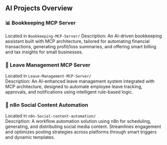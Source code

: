 ## AI Projects Overview

### 📊 Bookkeeping MCP Server
Located in `Bookkeeping-MCP-Server/`
Description: An AI-driven bookkeeping assistant built with MCP architecture, tailored for automating financial transactions, generating profit/loss summaries, and offering smart billing and tax insights for small businesses.


### 🚀 Leave Management MCP Server
Located in `Leave-Management-MCP-Server/`  
Description: An AI-enhanced leave management system integrated with MCP architecture, designed to automate employee leave tracking, approvals, and notifications using intelligent rule-based logic.

### 🤖 n8n Social Content Automation
Located in `n8n-Social-content-automation/`  
Description: A workflow automation solution using n8n for scheduling, generating, and distributing social media content. Streamlines engagement and optimizes posting strategies across platforms through smart triggers and dynamic templates.
